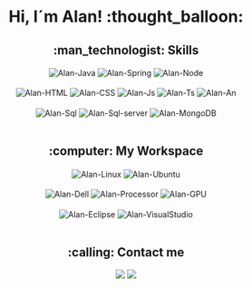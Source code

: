 <h1 align="center" >Hi, I´m Alan! :thought_balloon:</h1>

<h2 align="center" >:man_technologist: Skills</h2>

<div align="center" style="display: inline_block">
  <img align="center" alt="Alan-Java" src="https://img.shields.io/badge/Java-ED8B00?style=for-the-badge&logo=openjdk&logoColor=white">
  <img align="center" alt="Alan-Spring" src="https://img.shields.io/badge/Spring-6DB33F?style=for-the-badge&logo=spring&logoColor=white">
  <img align="center" alt="Alan-Node" src="https://img.shields.io/badge/Node.js-43853D?style=for-the-badge&logo=node.js&logoColor=white"><br><br>
  <img align="center" alt="Alan-HTML" src="https://img.shields.io/badge/HTML5-E34F26?style=for-the-badge&logo=html5&logoColor=white">
  <img align="center" alt="Alan-CSS" src="https://img.shields.io/badge/CSS3-1572B6?style=for-the-badge&logo=css3&logoColor=white">
  <img align="center" alt="Alan-Js" src="https://img.shields.io/badge/JavaScript-F7DF1E?style=for-the-badge&logo=javascript&logoColor=black">
  <img align="center" alt="Alan-Ts" src="https://img.shields.io/badge/TypeScript-007ACC?style=for-the-badge&logo=typescript&logoColor=white">
  <img align="center" alt="Alan-An" src="https://img.shields.io/badge/Angular-DD0031?style=for-the-badge&logo=angular&logoColor=white"><br><br>
  <img align="center" alt="Alan-Sql" src="https://img.shields.io/badge/MySQL-005C84?style=for-the-badge&logo=mysql&logoColor=white">
  <img align="center" alt="Alan-Sql-server" src="https://img.shields.io/badge/Microsoft_SQL_Server-CC2927?style=for-the-badge&logo=microsoft-sql-server&logoColor=white">
  <img align="center" alt="Alan-MongoDB" src="https://img.shields.io/badge/MongoDB-4EA94B?style=for-the-badge&logo=mongodb&logoColor=white">
  <br><br>
</div>

<h2 align="center" >:computer: My Workspace</h2>

<div align="center" >
  <img align="center" alt="Alan-Linux" src="https://img.shields.io/badge/Linux-FCC624?style=for-the-badge&logo=linux&logoColor=black">  
  <img align="center" alt="Alan-Ubuntu" src="https://img.shields.io/badge/Ubuntu-E95420?style=for-the-badge&logo=ubuntu&logoColor=white"><br><br>
  <img align="center" alt="Alan-Dell" src="https://img.shields.io/badge/dell%20laptop-007DB8?style=for-the-badge&logo=dell&logoColor=white">
  <img align="center" alt="Alan-Processor" src="https://img.shields.io/badge/Intel-Core_i5_10th-0071C5?style=for-the-badge&logo=intel&logoColor=white">
  <img align="center" alt="Alan-GPU" src="https://img.shields.io/badge/NVIDIA-GTX1650-76B900?style=for-the-badge&logo=nvidia&logoColor=white"><br><br>
  <img align="center" alt="Alan-Eclipse" src="https://img.shields.io/badge/Eclipse-2C2255?style=for-the-badge&logo=eclipse&logoColor=white">
  <img align="center" alt="Alan-VisualStudio" src="https://img.shields.io/badge/Visual_Studio_Code-0078D4?style=for-the-badge&logo=visual%20studio%20code&logoColor=white"><br><br>
</div>

<h2 align="center" >:calling: Contact me</h2>
 
<div align="center" >
  <a href="https://www.linkedin.com/in/alancom1l/" target="_blank"><img src="https://img.shields.io/badge/-LinkedIn-%230077B5?style=for-the-badge&logo=linkedin&logoColor=white" target="_blank"></a>
  <a href = "mailto:alan.doarist@gmail.com"><img src="https://img.shields.io/badge/Gmail-D14836?style=for-the-badge&logo=gmail&logoColor=white" target="_blank"></a>
</div>
